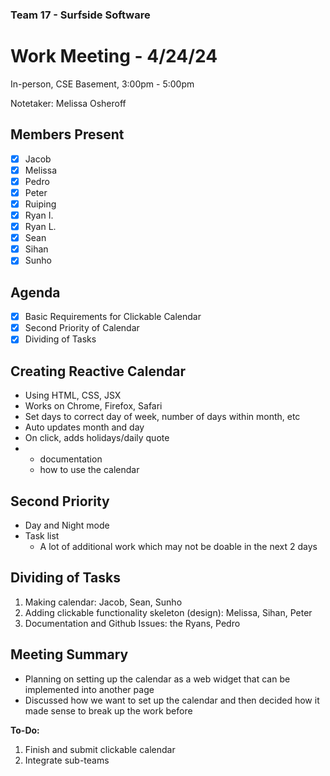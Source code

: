 ### Team 17 - Surfside Software

# Work Meeting - 4/24/24

In-person, CSE Basement, 3:00pm - 5:00pm

Notetaker: Melissa Osheroff

## Members Present

- [x] Jacob
- [x] Melissa
- [x] Pedro
- [x] Peter
- [x] Ruiping
- [x] Ryan I.
- [x] Ryan L.
- [x] Sean
- [x] Sihan
- [x] Sunho

## Agenda

- [x] Basic Requirements for Clickable Calendar
- [x] Second Priority of Calendar
- [x] Dividing of Tasks

## Creating Reactive Calendar

- Using HTML, CSS, JSX
- Works on Chrome, Firefox, Safari
- Set days to correct day of week, number of days within month, etc
- Auto updates month and day
- On click, adds holidays/daily quote
- - documentation
  - how to use the calendar

## Second Priority

- Day and Night mode
- Task list
  - A lot of additional work which may not be doable in the next 2 days

## Dividing of Tasks

1. Making calendar: Jacob, Sean, Sunho
2. Adding clickable functionality skeleton (design): Melissa, Sihan, Peter
3. Documentation and Github Issues: the Ryans, Pedro

## Meeting Summary

- Planning on setting up the calendar as a web widget that can be implemented into another page
- Discussed how we want to set up the calendar and then decided how it made sense to break up the work before

**To-Do:**

1. Finish and submit clickable calendar
2. Integrate sub-teams
